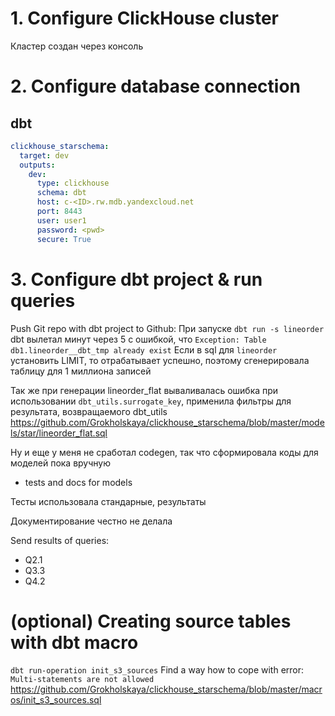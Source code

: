 # 1. Configure ClickHouse cluster

Кластер создан через консоль

# 2. Configure database connection

## **dbt**

```yml
clickhouse_starschema:
  target: dev
  outputs:
    dev:
      type: clickhouse
      schema: dbt
      host: c-<ID>.rw.mdb.yandexcloud.net
      port: 8443
      user: user1
      password: <pwd>
      secure: True
```      

# 3. Configure dbt project & run queries

Push Git repo with dbt project to Github:
При запуске `dbt run -s lineorder`
dbt вылетал минут через 5 с ошибкой, что `Exception: Table db1.lineorder__dbt_tmp already exist`
Если в sql для `lineorder` установить LIMIT, то отрабатывает успешно, поэтому сгенерировала таблицу для 1 миллиона записей

Так же при генерации lineorder_flat вываливалась ошибка при использовании `dbt_utils.surrogate_key`, применила фильтры для результата, возвращаемого dbt_utils
https://github.com/Grokholskaya/clickhouse_starschema/blob/master/models/star/lineorder_flat.sql

Ну и еще у меня не сработал codegen, так что сформировала коды для моделей пока вручную

- tests and docs for models

Тесты использовала стандарные, результаты

Документирование честно не делала

Send results of queries: 
- Q2.1
- Q3.3
- Q4.2

# (optional) Creating source tables with dbt macro

`dbt run-operation init_s3_sources`
Find a way how to cope with error: `Multi-statements are not allowed`
https://github.com/Grokholskaya/clickhouse_starschema/blob/master/macros/init_s3_sources.sql

